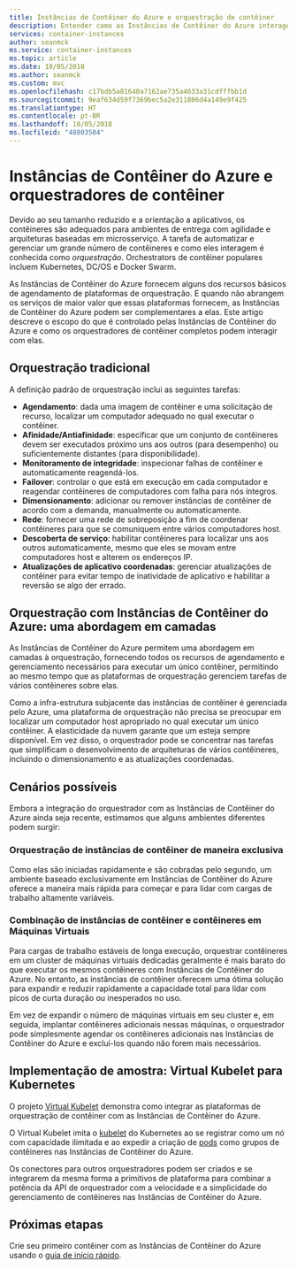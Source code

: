 ```yaml
---
title: Instâncias de Contêiner do Azure e orquestração de contêiner
description: Entender como as Instâncias de Contêiner do Azure interagem com orquestradores de contêiner.
services: container-instances
author: seanmck
ms.service: container-instances
ms.topic: article
ms.date: 10/05/2018
ms.author: seanmck
ms.custom: mvc
ms.openlocfilehash: c17bdb5a81640a7162ae735a4633a31cdfffbb1d
ms.sourcegitcommit: 9eaf634d59f7369bec5a2e311806d4a149e9f425
ms.translationtype: HT
ms.contentlocale: pt-BR
ms.lasthandoff: 10/05/2018
ms.locfileid: "48803504"
---
```

# <a name="azure-container-instances-and-container-orchestrators"></a>Instâncias de Contêiner do Azure e orquestradores de contêiner

Devido ao seu tamanho reduzido e a orientação a aplicativos, os contêineres são adequados para ambientes de entrega com agilidade e arquiteturas baseadas em microsserviço. A tarefa de automatizar e gerenciar um grande número de contêineres e como eles interagem é conhecida como *orquestração*. Orchestrators de contêiner populares incluem Kubernetes, DC/OS e Docker Swarm.

As Instâncias de Contêiner do Azure fornecem alguns dos recursos básicos de agendamento de plataformas de orquestração. E quando não abrangem os serviços de maior valor que essas plataformas fornecem, as Instâncias de Contêiner do Azure podem ser complementares a elas. Este artigo descreve o escopo do que é controlado pelas Instâncias de Contêiner do Azure e como os orquestradores de contêiner completos podem interagir com elas.

## <a name="traditional-orchestration"></a>Orquestração tradicional

A definição padrão de orquestração inclui as seguintes tarefas:

- **Agendamento**: dada uma imagem de contêiner e uma solicitação de recurso, localizar um computador adequado no qual executar o contêiner.
- **Afinidade/Antiafinidade**: especificar que um conjunto de contêineres devem ser executados próximo uns aos outros (para desempenho) ou suficientemente distantes (para disponibilidade).
- **Monitoramento de integridade**: inspecionar falhas de contêiner e automaticamente reagendá-los.
- **Failover**: controlar o que está em execução em cada computador e reagendar contêineres de computadores com falha para nós íntegros.
- **Dimensionamento**: adicionar ou remover instâncias de contêiner de acordo com a demanda, manualmente ou automaticamente.
- **Rede**: fornecer uma rede de sobreposição a fim de coordenar contêineres para que se comuniquem entre vários computadores host.
- **Descoberta de serviço**: habilitar contêineres para localizar uns aos outros automaticamente, mesmo que eles se movam entre computadores host e alterem os endereços IP.
- **Atualizações de aplicativo coordenadas**: gerenciar atualizações de contêiner para evitar tempo de inatividade de aplicativo e habilitar a reversão se algo der errado.

## <a name="orchestration-with-azure-container-instances-a-layered-approach"></a>Orquestração com Instâncias de Contêiner do Azure: uma abordagem em camadas

As Instâncias de Contêiner do Azure permitem uma abordagem em camadas à orquestração, fornecendo todos os recursos de agendamento e gerenciamento necessários para executar um único contêiner, permitindo ao mesmo tempo que as plataformas de orquestração gerenciem tarefas de vários contêineres sobre elas.

Como a infra-estrutura subjacente das instâncias de contêiner é gerenciada pelo Azure, uma plataforma de orquestração não precisa se preocupar em localizar um computador host apropriado no qual executar um único contêiner. A elasticidade da nuvem garante que um esteja sempre disponível. Em vez disso, o orquestrador pode se concentrar nas tarefas que simplificam o desenvolvimento de arquiteturas de vários contêineres, incluindo o dimensionamento e as atualizações coordenadas.

## <a name="potential-scenarios"></a>Cenários possíveis

Embora a integração do orquestrador com as Instâncias de Contêiner do Azure ainda seja recente, estimamos que alguns ambientes diferentes podem surgir:

### <a name="orchestration-of-container-instances-exclusively"></a>Orquestração de instâncias de contêiner de maneira exclusiva

Como elas são iniciadas rapidamente e são cobradas pelo segundo, um ambiente baseado exclusivamente em Instâncias de Contêiner do Azure oferece a maneira mais rápida para começar e para lidar com cargas de trabalho altamente variáveis.

### <a name="combination-of-container-instances-and-containers-in-virtual-machines"></a>Combinação de instâncias de contêiner e contêineres em Máquinas Virtuais

Para cargas de trabalho estáveis de longa execução, orquestrar contêineres em um cluster de máquinas virtuais dedicadas geralmente é mais barato do que executar os mesmos contêineres com Instâncias de Contêiner do Azure. No entanto, as instâncias de contêiner oferecem uma ótima solução para expandir e reduzir rapidamente a capacidade total para lidar com picos de curta duração ou inesperados no uso.

Em vez de expandir o número de máquinas virtuais em seu cluster e, em seguida, implantar contêineres adicionais nessas máquinas, o orquestrador pode simplesmente agendar os contêineres adicionais nas Instâncias de Contêiner do Azure e excluí-los quando não forem mais necessários.

## <a name="sample-implementation-virtual-kubelet-for-kubernetes"></a>Implementação de amostra: Virtual Kubelet para Kubernetes

O projeto [Virtual Kubelet][aci-connector-k8s] demonstra como integrar as plataformas de orquestração de contêiner com as Instâncias de Contêiner do Azure.

O Virtual Kubelet imita o [kubelet][kubelet-doc] do Kubernetes ao se registrar como um nó com capacidade ilimitada e ao expedir a criação de [pods][pod-doc] como grupos de contêineres nas Instâncias de Contêiner do Azure.

Os conectores para outros orquestradores podem ser criados e se integrarem da mesma forma a primitivos de plataforma para combinar a potência da API de orquestrador com a velocidade e a simplicidade do gerenciamento de contêineres nas Instâncias de Contêiner do Azure.

## <a name="next-steps"></a>Próximas etapas

Crie seu primeiro contêiner com as Instâncias de Contêiner do Azure usando o [guia de início rápido](container-instances-quickstart.md).

<!-- IMAGES -->

<!-- LINKS -->
[aci-connector-k8s]: https://github.com/virtual-kubelet/virtual-kubelet/tree/master/providers/azure
[kubelet-doc]: https://kubernetes.io/docs/admin/kubelet/
[pod-doc]: https://kubernetes.io/docs/concepts/workloads/pods/pod/